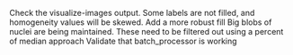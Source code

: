 

Check the visualize-images output. Some labels are not filled, and homogeneity values will be skewed. Add a more robust fill
Big blobs of nuclei are being maintained. These need to be filtered out using a percent of median approach
Validate that batch_processor is working 